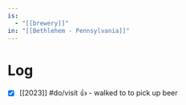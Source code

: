 ```yaml
---
is:
  - "[[brewery]]"
in: "[[Bethlehem - Pennsylvania]]"
---
```

# Log
- [x] [[2023]] #do/visit 👍 - walked to to pick up beer
